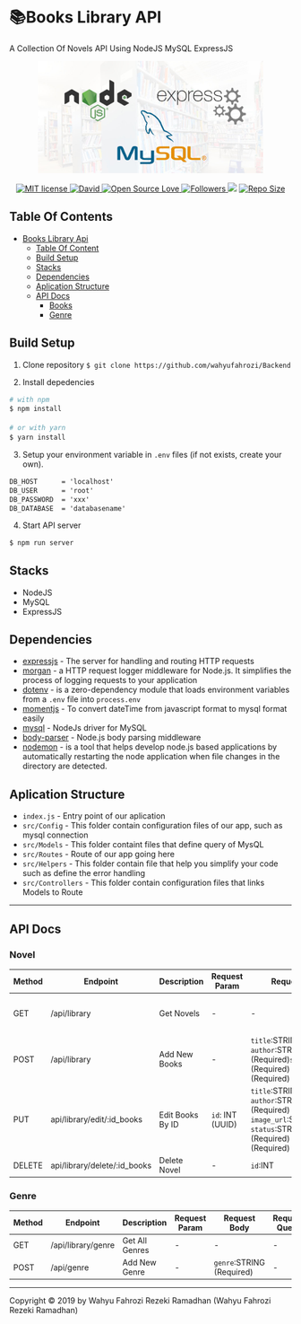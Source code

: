 # 📚Books Library API

A Collection Of Novels API Using NodeJS MySQL ExpressJS

<p align="center">
  <a href="https://nodejs.org/">
    <img title="Restful API" height='200' src="https://raw.githubusercontent.com/wahyufahrozi/Backend/master/img.jpg">
  </a>
</p>
<p align="center">
  <a href="http://opensource.org/licenses/MIT">
    <img title="MIT license" src="http://img.shields.io/badge/license-MIT-brightgreen.svg">
  </a>
    <a href="#">
    <img alt="David" src="https://img.shields.io/david/dev/wahyufahrozi/Backend">
  </a>
  <a href="#">
    <img title="Open Source Love" src="https://badges.frapsoft.com/os/v1/open-source.svg?v=102">
  </a>
  <a href="https://github.com/wahyufahrozi?tab=followers">
    <img title="Followers" src="https://img.shields.io/github/followers/wahyufahrozi?style=social">
  </a>
  <a href="https://github.com/prettier/prettier"><img src="https://img.shields.io/badge/styled_with-prettier-ff69b4.svg"></a>
  <a href="#">
    <img title="Repo Size" src="https://img.shields.io/github/repo-size/wahyufahrozi/Backend">
  </a>

</p>

## Table Of Contents

- [Books Library Api](#novel-library-api)
  - [Table Of Content](#table-of-content)
  - [Build Setup](#build-setup)
  - [Stacks](#stacks)
  - [Dependencies](#dependencies)
  - [Aplication Structure](#aplication-Structure)
  - [API Docs](#api-docs)
    - [Books](#Books)
    - [Genre](#genre)

## Build Setup

1. Clone repository
   `$ git clone https://github.com/wahyufahrozi/Backend`

2. Install depedencies

```bash
# with npm
$ npm install

# or with yarn
$ yarn install
```

3. Setup your environment variable in `.env` files (if not exists, create your own).

```env
DB_HOST      = 'localhost'
DB_USER      = 'root'
DB_PASSWORD  = 'xxx'
DB_DATABASE  = 'databasename'
```

4. Start API server

```bash
$ npm run server
```

## Stacks

- NodeJS
- MySQL
- ExpressJS

## Dependencies

- [expressjs](https://www.npmjs.com/package/express) - The server for handling and routing HTTP requests
- [morgan](https://www.npmjs.com/package/morgan) - a HTTP request logger middleware for Node.js. It simplifies the process of logging requests to your application
- [dotenv](https://www.npmjs.com/package/dotenv) - is a zero-dependency module that loads environment variables from a `.env` file into `process.env`
- [momentjs](https://www.npmjs.com/package/moment) - To convert dateTime from javascript format to mysql format easily
- [mysql](https://www.npmjs.com/package/mysql) - NodeJs driver for MySQL
- [body-parser](https://www.npmjs.com/package/body-parser) - Node.js body parsing middleware
- [nodemon](https://www.npmjs.com/package/nodemon) - is a tool that helps develop node.js based applications by automatically restarting the node application when file changes in the directory are detected.

## Aplication Structure

- `index.js` - Entry point of our aplication
- `src/Config` - This folder contain configuration files of our app, such as mysql connection
- `src/Models` - This folder containt files that define query of MysQL
- `src/Routes` - Route of our app going here
- `src/Helpers` - This folder contain file that help you simplify your code such as define the error handling
- `src/Controllers` - This folder contain configuration files that links Models to Route

---

## API Docs

### **Novel**

| Method | Endpoint                     | Description      | Request Param    | Request Body                                                                                                                 | Request Query                                                    |
| ------ | ---------------------------- | ---------------- | ---------------- | ---------------------------------------------------------------------------------------------------------------------------- | ---------------------------------------------------------------- |
| GET    | /api/library                 | Get Novels       | -                | -                                                                                                                            | `title`:STRING `author`:STRING `genre`: INTEGER `status`:INTEGER |
| POST   | /api/library                 | Add New Books    | -                | `title`:STRING (Required) `author`:STRING (Required)`status`:STRING (Required) `genre`:STRING (Required)                     | -                                                                |
| PUT    | api/library/edit/:id_books   | Edit Books By ID | `id`: INT (UUID) | `title`:STRING (Required) `author`:STRING (Required) `image_url`:STRING `status`:STRING (Required) `genre`:STRING (Required) | -                                                                |
| DELETE | api/library/delete/:id_books | Delete Novel     | -                | `id`:INT                                                                                                                     | -                                                                |

### **Genre**

| Method | Endpoint           | Description    | Request Param | Request Body              | Request Query |
| ------ | ------------------ | -------------- | ------------- | ------------------------- | ------------- |
| GET    | /api/library/genre | Get All Genres | -             | -                         | -             |
| POST   | /api/genre         | Add New Genre  | -             | `genre`:STRING (Required) | -             |

---

Copyright © 2019 by Wahyu Fahrozi Rezeki Ramadhan (Wahyu Fahrozi Rezeki Ramadhan)
